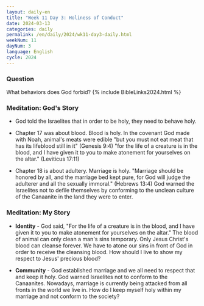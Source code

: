 ```yaml
---
layout: daily-en
title: "Week 11 Day 3: Holiness of Conduct"
date: 2024-03-13
categories: daily
permalink: /en/daily/2024/wk11-day3-daily.html
weekNum: 11
dayNum: 3
language: English
cycle: 2024
---
```

### Question     
What behaviors does God forbid?
{% include BibleLinks2024.html %} 

### Meditation: God's Story   
+ God told the Israelites that in order to be holy, they need to behave holy. 

+ Chapter 17 was about blood. Blood is holy. In the covenant God made with Noah, animal's meats were edible "but you must not eat meat that has its lifeblood still in it" (Genesis 9:4) "for the life of a creature is in the blood, and I have given it to you to make atonement for yourselves on the altar." (Leviticus 17:11) 

+ Chapter 18 is about adultery. Marriage is holy. "Marriage should be honored by all, and the marriage bed kept pure, for God will judge the adulterer and all the sexually immoral." (Hebrews 13:4) God warned the Israelites not to defile themselves by conforming to the unclean culture of the Canaanite in the land they were to enter. 

### Meditation: My Story   
+ **Identity** - God said, "For the life of a creature is in the blood, and I have given it to you to make atonement for yourselves on the altar." The blood of animal can only clean a man's sins temporary. Only Jesus Christ's blood can cleanse forever. We have to atone our sins in front of God in order to receive the cleansing blood. How should I live to show my respect to Jesus' precious blood? 

+ **Community** - God established marriage and we all need to respect that and keep it holy. God warned Israelites not to conform to the Canaanites. Nowadays, marriage is currently being attacked from all fronts in the world we live in. How do I keep myself holy within my marriage and not conform to the society? 
